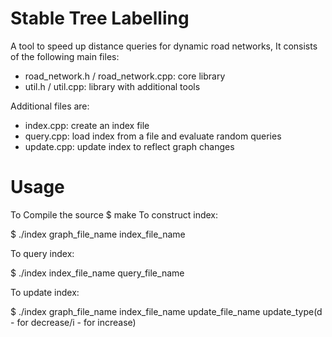 # Stable Tree Labelling

A tool to speed up distance queries for dynamic road networks, 
It consists of the following main files:

* road_network.h / road_network.cpp: core library
* util.h / util.cpp: library with additional tools

Additional files are:

* index.cpp: create an index file
* query.cpp: load index from a file and evaluate random queries
* update.cpp: update index to reflect graph changes

# Usage

To Compile the source
$ make
To construct index:

$ ./index graph_file_name index_file_name

To query index:

$ ./index index_file_name query_file_name

To update index:

$ ./index graph_file_name index_file_name update_file_name update_type(d - for decrease/i - for increase)
